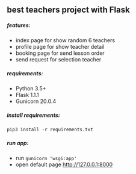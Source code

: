 ## best teachers project with Flask

##### features:
 - index page for show random 6 teachers
 - profile page for show teacher detail
 - booking page for send lesson order
 - send request for selection teacher
 
##### requirements:
 - Python 3.5+
 - Flask 1.1.1
 - Gunicorn 20.0.4

##### install requirements:
`pip3 install -r requirements.txt`

##### run app:
 - run `gunicorn 'wsgi:app'`
 - open default page http://127.0.0.1:8000
